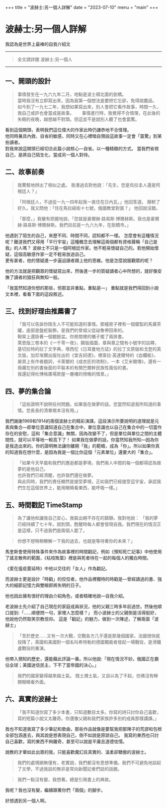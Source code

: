 +++
title = "波赫士:另一個人詳解"
date = "2023-07-10"
menu = "main"
+++

# 波赫士:另一個人詳解

我認為是世界上最棒的自我介紹文

---

> 全文請詳閱 波赫士:另一個人

---

## 一、開頭的設計

>事情發生在一九六九年二月，地點是波士頓北面的劍橋。  
>當時我沒有立即寫出來，因為我第一個想法是要把它忘卻，免得說蠢話。  
>如今到了一九七二年，我想如果寫出來，別人會把它看作故事，時間一久，我自己或許也會當成是故事。　　
>事情進行時，我覺得不合情理，在此後的失眠的夜晚，越想越不對頭。但這並不是說別人聽了也會震驚。

看到這個開頭，表明我們這位偉大的作家此時仍謙恭地不合情理。  
他同時兼具內斂、自省的敏感，同時又在心裡暗自預設這故事一定會「震驚」到某些讀者。  
對我來說這開頭已經切合此篇小說核心—自省。以一種精緻的方式。
當我們省視自己，是將自己陌生化，當成另一個人對待。

## 二、故事前奏

>我驚駭地辨出了相似之處。
>我湊過去對他說：「先生，您是烏拉圭人還是阿根廷人？」

>「阿根廷人，不過從一九一四年起我一直住在日內瓦，」他回答道。
>靜默了好久。我又問他：「住在馬拉紐街十七號，俄國教堂對面？」
>他回說沒錯。

>「那麼，」我蠻有把握地說，「您就是豪爾赫·路易斯·博爾赫斯。我也是豪爾赫·路易斯·博爾赫斯。我們目前是一九六九年，在劍橋市。」

他遇到了陌生的自己，來歷不同、時間不同，認知都不一樣。
怎麼會有這種情況呢？難道我們又得用「平行宇宙」這種概念去理解這兩個都有資格聲稱「自己是我」的人嗎？
波赫士不只是一個阿根廷作家。他不輕易懷疑自己的。若他開始懷疑，這個高敏感作家一定不輕易放過自己。  
更有甚者，他的懷疑進一步逼迫讀者跟上他的思維。他是怎麼說服觀眾的呢？

他的方法就是把觀眾的懷疑寫出來，然後進一步的質疑讀者心中所想的，就好像安撫了讀者的猖狂與無知一般。

「我當然知道你想的那些，但那並非重點，重點是—」
重點就是我們得回到小說文本裡，看看下面的這段敘述。

## 三、找到好理由推薦書了

>「我可以告訴你陌生人不可能知道的事情。那幢房子裡有一個銀製的馬黛茶罐，底部是盤蛇裝飾，是我們的曾祖父從祕魯帶回來的。  
>鞍架上還掛著一個銀臉盆。你房間裡的櫃子擺了兩排書。  
>萊恩版三卷本的《一千零一夜》，鋼版插圖，章與章之間有小號字的註釋，基切拉特的拉丁文字典，塔西佗《日耳曼地方誌》的拉丁文原版和戈登的英文版，加尼埃爾出版社出的《堂吉訶德》，裡韋拉·英達爾特的《血欄板》，扉頁上有作者題詞，卡萊爾的《成衣匠的改制》，一本《艾米爾傳》，還有一冊藏在別的書後面的平裝本的有關巴爾幹民族性風俗的書。  
>我還記得杜博格廣場房屋一層樓的傍晚的情景。」

## 四、夢的集合論

>「這些證明不說明任何問題。如果我在做夢的話，您當然知道我所知道的事情。您長長的清單根本沒有用。」

我們謝謝1969和1914的兩個波赫士的精彩演譯。這段演示所要說明的道理就是元素與集合—即單位意識知道自己在集合中，單位意識也以自己在集合中的一切當作存在的安慰，這和「集合意識」無關，因為改變不了，但是單位與單位之間的主體間性，就可以平等地一較高下了！
如果我在做夢的話，你當然知我所知—因為你是我造出來的。你的證明無法讓你離開「我」的範疇，成為「你」。所以如果你真的知道我在想什麼，是因為我是一個比你這個「元素單位」還要大的「集合」。

>「如果今天早晨和我們的邂逅都是夢境，我們兩人中間的每一個都得認為做夢的是他自己。  
>也許我們已經清醒，也許我們還在做夢。  
>與此同時，我們的責任顯然是接受夢境，正如我們已經接受這宇宙，承認我們生在這個世界上，能用眼睛看東西，能呼吸一樣。」

## 五、時間戳記 TimeStamp

>為了讓他和讓我自己安心，我裝出絕不存在的鎮靜。我對他說： 「我的夢已經持續了七十年。說到頭，甦醒時每人都會發現自我。我們現在的情況正是這樣，只不過我們是兩個人罷了。

>你想不想稍稍瞭解一下我的過去，也就是等待著你的未來？」

馬奎斯會使用特殊事件來作為故事裡的時間戳記，例如《預知死亡記事》中他使用了謠言散佈的範圍，《枯枝敗葉》裡是與死者待在一起的每個人的獨白時間。  

《愛在瘟疫蔓延時》中他以交往的「女人」作為戳記。

而波赫士更是設計「時戳」的佼佼者，他作品裡獨特的時戳是—曾經讀過的書、強大的細節記憶力與雙眼即將失明的日子。  

他也因此擁有很好的理由介紹角色，或者精確地說—自我介紹。

老波赫士先介紹了自己現在的家庭成員狀況，他的父親三時多年前過世。然後他順口提到:「......順便問一句，家裡人怎麼樣？」
而小波赫士的父親倒是活得挺好，他說他仍然取笑宗教信仰。
這是「戳記」的魅力，做到一次陳述，了解兩面「波赫士」

>「至於歷史……又有一次大戰，交戰各方几乎還是那幾個國家。法國很快就投降了，英國和美國對一個名叫希特勒的德國獨裁者發起一場戰役，是滑鐵盧戰役的重演。

他帶入預知的歷史，還能藉此評論一番。所以他說:「現在情況不妙。俄國正在霸佔全球；美國迷信民主，下不了當帝國的決心。」

>我們的國家變得越來越土氣。
>既土裡土氣，又自以為了不起，彷彿沒有睜開眼睛看外面。

## 六、真實的波赫士

>「我不知道你寫了多少本書，只知道數目太多。你寫的詩只討你自己喜歡，寫的短篇小說又太離奇。你還像父親和我們家族許多別的成員那樣講課。」

我也不知道我寫了多少筆記和歌曲，那些作品就像是要幫我把那陣子的荒謬和包袱全部包涵進去，與其說是想表現自己，倒不如說是原諒自己。
我寫的東西也只討自己喜歡，寫的東西不夠離奇，甚至可以說是平庸且道德怯懦。

說教的才華如此出眾的我，只能喜歡魔幻且真實的、溫柔卻驕傲的波赫士。

>我們的處境絕無僅有，老實說，我們都沒有思想準備。我們不可避免地談起了文學，不過我談的無非是常向新聞記者們談的話題。

>我們一點沒有變，我想著。總是引用書上的典故。

我呢？我也沒有變，繼續跟著你們「兩個」的腳步。

好想遇到另一個人啊。